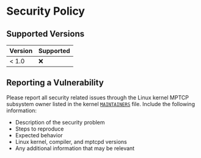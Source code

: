 # Security Policy

## Supported Versions
<!--
Use this section to tell people about which versions of your project are
currently being supported with security updates.
-->

| Version | Supported          |
| ------- | ------------------ |
| < 1.0   | :x:                |

<!--| 1.0   | :white_check_mark: |
| < 1.0   | :x:                |-->

## Reporting a Vulnerability
<!--
Use this section to tell people how to report a vulnerability.

Tell them where to go, how often they can expect to get an update on a
reported vulnerability, what to expect if the vulnerability is accepted or
declined, etc.
-->

Please report all security related issues through the Linux kernel
MPTCP subsystem owner listed in the kernel
[`MAINTAINERS`](https://www.kernel.org/doc/linux/MAINTAINERS) file.
Include the following information:
  * Description of the security problem
  * Steps to reproduce
  * Expected behavior
  * Linux kernel, compiler, and mptcpd versions
  * Any additional information that may be relevant
